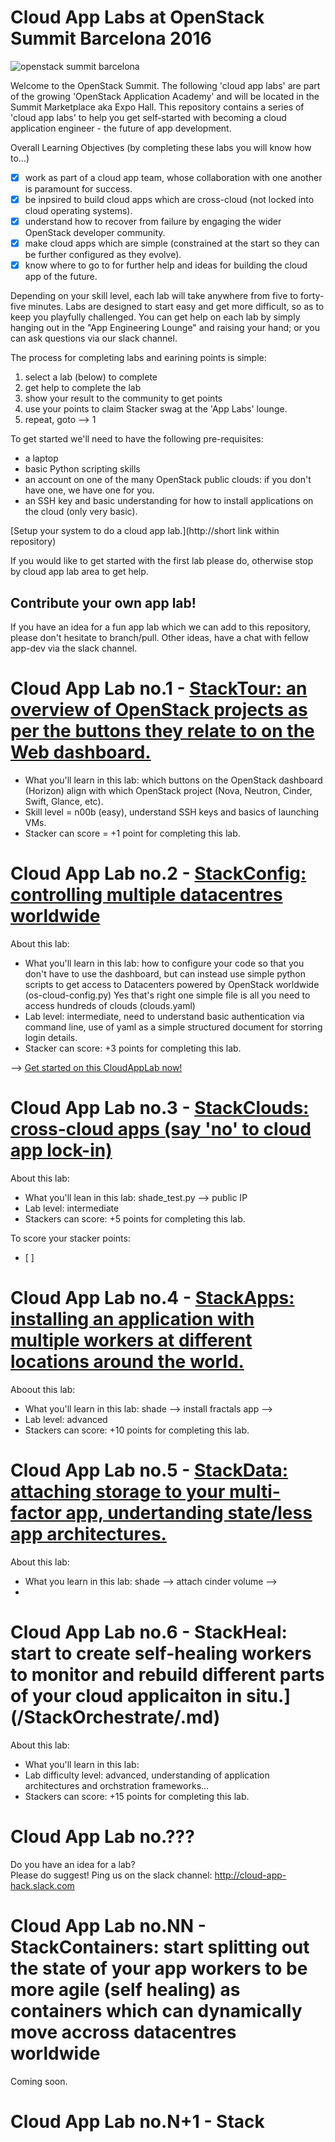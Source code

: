 # Cloud App Labs at OpenStack Summit Barcelona 2016

![openstack summit barcelona](https://www.sebastien-han.fr/blog/images/openstack-summit-2016-barcelona.jpg)

Welcome to the OpenStack Summit.  The following 'cloud app labs' are part of the growing 'OpenStack Application Academy' and will be located in the Summit Marketplace aka Expo Hall. This repository contains a series of 'cloud app labs' to help you get self-started with becoming a cloud application engineer - the future of app development.

Overall Learning Objectives (by completing these labs you will know how to...)
 - [x] work as part of a cloud app team, whose collaboration with one another is paramount for success.
 - [x] be inpsired to build cloud apps which are cross-cloud (not locked into cloud operating systems).
 - [x] understand how to recover from failure by engaging the wider OpenStack developer community.
 - [x] make cloud apps which are simple (constrained at the start so they can be further configured as they evolve).
 - [x] know where to go to for further help and ideas for building the cloud app of the future.

Depending on your skill level, each lab will take anywhere from five to forty-five minutes.
Labs are designed to start easy and get more difficult, so as to keep you playfully challenged.
You can get help on each lab by simply hanging out in the "App Engineering Lounge" and raising your hand; or you can ask questions via our slack channel.

The process for completing labs and earining points is simple:
 1. select a lab (below) to complete
 2. get help to complete the lab
 3. show your result to the community to get points
 4. use your points to claim Stacker swag at the 'App Labs' lounge.
 5. repeat, goto --> 1

To get started we'll need to have the following pre-requisites:
 * a laptop
 * basic Python scripting skills
 * an account on one of the many OpenStack public clouds: if you don't have one, we have one for you.
 * an SSH key and basic understanding for how to install applications on the cloud (only very basic).

[Setup your system to do a cloud app lab.](http://short link within repository)

If you would like to get started with the first lab please do, otherwise stop by cloud app lab area to get help.

## Contribute your own app lab!

If you have an idea for a fun app lab which we can add to this repository, please don't hesitate to branch/pull.  Other ideas, have a chat with fellow app-dev via the slack channel.

# Cloud App Lab no.1 - [StackTour: an overview of OpenStack projects as per the buttons they relate to on the Web dashboard.](/StackTour.md)

 - What you'll learn in this lab: which buttons on the OpenStack dashboard (Horizon) align with which OpenStack project (Nova, Neutron, Cinder, Swift, Glance, etc).
 - Skill level = n00b (easy), understand SSH keys and basics of launching VMs.
 - Stacker can score = +1 point for completing this lab.

# Cloud App Lab no.2 - [StackConfig: controlling multiple datacentres worldwide](/StackerTour.md)
About this lab:
 - What you'll learn in this lab: how to configure your code so that you don't have to use the dashboard, but can instead use simple python scripts to get access to Datacenters powered by OpenStack worldwide (os-cloud-config.py)  Yes that's right one simple file is all you need to access hundreds of clouds (clouds.yaml)
 - Lab level: intermediate, need to understand basic authentication via command line, use of yaml as a simple structured document for storring login details.
 - Stacker can score: +3 points for completing this lab.

--> [Get started on this CloudAppLab now!](/StackConfig.md)

# Cloud App Lab no.3 - [StackClouds: cross-cloud apps (say 'no' to cloud app lock-in)](/StackClouds.md)
About this lab:
 - What you'll lean in this lab: shade_test.py --> public IP
 - Lab level: intermediate 
 - Stackers can score: +5 points for completing this lab.

To score your stacker points: 
 - [ ] 

# Cloud App Lab no.4 - [StackApps: installing an application with multiple workers at different locations around the world.](/StackApps.md)
Aboout this lab:
 - What you'll learn in this lab: shade --> install fractals app --> 
 - Lab level: advanced
 - Stackers can score: +10 points for completing this lab.

# Cloud App Lab no.5 - [StackData: attaching storage to your multi-factor app, undertanding state/less app architectures.](/StackApps.md)
About this lab:
 - What you learn in this lab: shade --> attach cinder volume --> 
 - 


# Cloud App Lab no.6 - StackHeal: start to create self-healing workers to monitor and rebuild different parts of your cloud applicaiton in situ.](/StackOrchestrate/.md)
About this lab:
 - What you'll learn in this lab:
 - Lab difficulty level: advanced, understanding of application architectures and orchstration frameworks...
 - Stackers can score: +15 points for completing this lab.

# Cloud App Lab no.???

Do you have an idea for a lab?  
Please do suggest!
Ping us on the slack channel: http://cloud-app-hack.slack.com

# Cloud App Lab no.NN - StackContainers: start splitting out the state of your app workers to be more agile (self healing) as containers which can dynamically move accross datacentres worldwide

Coming soon.

# Cloud App Lab no.N+1 - Stack


